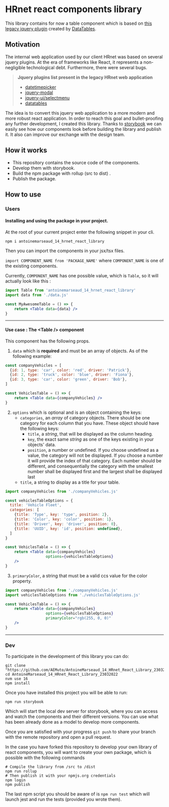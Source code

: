 # HRnet react components library
This library contains for now a table component which is based on [this legacy jquery plugin](https://github.com/DataTables/DataTables/blob/master/media/js/jquery.dataTables.js) created by [DataTables](https://datatables.net/).

## Motivation
The internal web application used by our client HRnet was based on several jquery plugins.
At the era of frameworks like React, it represents a non-negligible technological debt.
Furthermore, there were several bugs.

> **Jquery plugins list present in the legacy HRnet web application**
> - [datetimepicker](https://github.com/xdan/datetimepicker)
> - [jquery-modal](https://github.com/kylefox/jquery-modal)
> - [jquery-ui/selectmenu](https://github.com/jquery/jquery-ui/blob/master/ui/widgets/selectmenu.js)
> - [datatables](https://github.com/DataTables/DataTables)

The idea is to convert this jquery web application to a more modern and more robust react application.
In order to reach this goal and bullet-proofing any further development, I created this library.
Thanks to [storybook](https://storybook.js.org/) we can easily see how our components look before building the library and publish it.
It also can improve our exchange with the design team.

## How it works
- This repository contains the source code of the components.
- Develop them with storybook.
- Build the npm package with rollup (src to dist) .
- Publish the package.

## How to use

### Users

#### Installing and using the package in your project.

At the root of your current project enter the following snippet in your cli.

````shell
npm i antoinemarseaud_14_hrnet_react_library
`````

Then you can import the components in your jsx/tsx files.

`import COMPONENT_NAME from 'PACKAGE_NAME'` where `COMPONENT_NAME` is one of the existing components.

Currently, `COMPONENT_NAME` has one possible value, which is `Table`, so it will actually look like this :

````jsx
import Table from 'antoinemarseaud_14_hrnet_react_library'
import data from './data.js'

const MyAwesomeTable = () => {
    return <Table data={data} />
}
````
---

#### Use case : The \<Table /> component

This component has the following props.


 1. `data` which is **required** and must be an array of objects. As of the following example:

````jsx
const companyVehicles = [
  {id: 1, type: 'car', color: 'red', driver: 'Patrick'},
  {id: 2, type: 'truck', color: 'blue', driver: 'Fiona'},
  {id: 3, type: 'car', color: 'green', driver: 'Bob'},
]

const VehiclesTable = () => {
    return <Table data={companyVehicles} />
}
````

 2. `options` which is optional and is an object containing the keys:
    - `categories`, an _array_ of category objects. There should be one category for each column that you have. These object should have the following keys:
      - `title`, a _string_, that will be displayed as the column heading.
      - `key`, the exact same _string_ as one of the keys existing in your objects' data.
      - `position`, a number or undefined. If you choose undefined as a value, the category will not be displayed. If you choose a number it will provide the index of that category. Each number should be different, and consequentially the category with the smallest number shall be displayed first and the largest shall be displayed last
    - `title`, a string to display as a title for your table.


````jsx
import companyVehicles from './companyVehicles.js'

const vehiclesTableOptions = {
  title: 'Vehicle Fleet',
  categories: [
    {title: 'Type', key: 'type', position: 2},
    {title: 'Color', key: 'color', position: 1},
    {title: 'Driver', key: 'driver', position: 0},
    {title: 'UUID', key: 'id', position: undefined},
  ]
}

const VehiclesTable = () => {
    return <Table data={companyVehicles}
                  options={vehiclesTableOptions}
    />
}
````

 3. `primaryColor`, a string that must be a valid ccs value for the color property.

````jsx
import companyVehicles from './companyVehicles.js'
import vehiclesTableOptions from './vehiclesTableOptions.js'

const VehiclesTable = () => {
    return <Table data={companyVehicles}
                  options={vehiclesTableOptions}
                  primaryColor="rgb(255, 0, 0)"
    />
}
````
---
### Dev

To participate in the development of this library you can do:

```shell
git clone "https://github.com/AEMuto/AntoineMarseaud_14_HRnet_React_Library_23032022"
cd AntoineMarseaud_14_HRnet_React_Library_23032022
nvm use 16
npm install
```

Once you have installed this project you will be able to run:
```shell
npm run storybook
```
Which will start the local dev server for storybook, where you can access and watch the components and their different versions.
You can use what has been already done as a model to develop more components.

Once you are satisfied with your progress `git push` to share your branch with the remote repository and open a pull request.

In the case you have forked this repository to develop your own library of react components, you will want to create your own package, which is possible with the following commands
```shell
# Compile the library from /src to /dist
npm run rollup
# Then publish it with your npmjs.org credentials
npm login
npm publish
```

The last npm script you should be aware of is `npm run test` which will launch jest and run the tests (provided you wrote them).